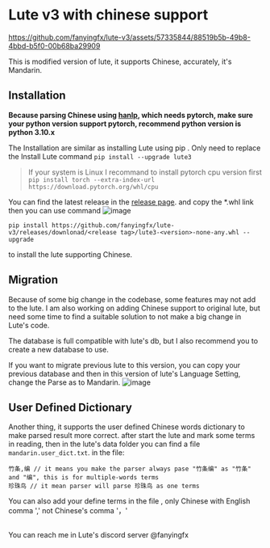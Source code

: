 # Lute v3 with chinese support



https://github.com/fanyingfx/lute-v3/assets/57335844/88519b5b-49b8-4bbd-b5f0-00b68ba29909



This is modified version of lute, it supports Chinese, accurately, it's Mandarin.

## Installation

**Because parsing Chinese using [hanlp](https://github.com/hankcs/HanLP), which needs pytorch, make sure your python version support pytorch, 
recommend python version is python 3.10.x**

The Installation are similar as installing Lute using pip . Only need to replace the Install Lute command 
`pip install --upgrade lute3`
> If your system is Linux I recommand to install pytorch cpu version first `pip install torch --extra-index-url https://download.pytorch.org/whl/cpu`

You can find the latest release in the [release page](https://github.com/fanyingfx/lute-v3/releases).
and copy the *.whl link then you can use command 
![image](https://github.com/fanyingfx/lute-v3/assets/57335844/f8163364-de3c-4534-ac9b-1e96f776f611)


```
pip install https://github.com/fanyingfx/lute-v3/releases/downlonad/<release tag>/lute3-<version>-none-any.whl --upgrade
```
to install the lute supporting Chinese.

## Migration
Because of some big change in the codebase, some features may not add to the lute.
I am also working on adding Chinese support to original lute, but need some time to find a suitable solution to not make a big change in Lute's code.

The database is full compatible with lute's db, but I also recommend you to create a new database to use.

If you want to migrate previous lute to this version, you can copy your previous database and then in this version of lute's Language Setting,
change the Parse as to Mandarin.
![image](https://github.com/fanyingfx/lute-v3/assets/57335844/7ce900cb-fd09-4962-9214-37c45762ae41)

## User Defined Dictionary
Another thing, it supports the user defined Chinese words dictionary to make parsed result more correct.
after start the lute and mark some terms in reading, then in the lute's data folder you can find a file `mandarin.user_dict.txt`.
in the file: 
```
竹条,编 // it means you make the parser always pase "竹条编" as "竹条" and "编", this is for multiple-words terms
珍珠鸟 // it mean parser will parse 珍珠鸟 as one terms
```
You can also add your define terms in the file , only Chinese  with English comma ',' not Chinese's comma '，'



## 
You can reach me in Lute's discord server @fanyingfx

